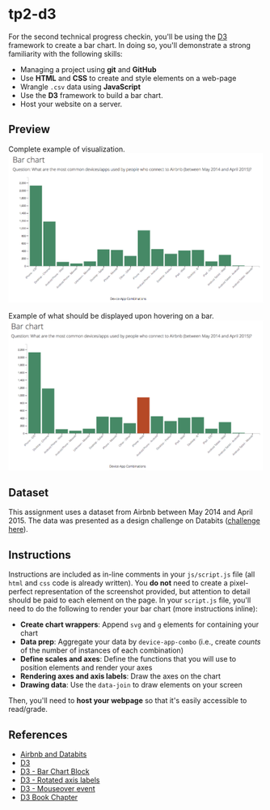 # tp2-d3

For the second technical progress checkin, you'll be using the [D3](https://d3js.org/) framework to create a bar chart. In doing so, you'll demonstrate a strong familiarity with the following skills:
- Managing a project using **git** and **GitHub**
- Use **HTML** and **CSS** to create and style elements on a web-page
- Wrangle `.csv` data using **JavaScript**
- Use the **D3** framework to build a bar chart.
- Host your website on a server.

## Preview
Complete example of visualization.
![Complete example](./imgs/complete-example.png)

Example of what should be displayed upon hovering on a bar.
![Hover example](./imgs/hover-example.png)

## Dataset
This assignment uses a dataset from Airbnb between May 2014 and April 2015. The data was presented as a design challenge on Databits ([challenge here](http://databits.io/challenges/airbnb-user-pathways-challenge)).

## Instructions
Instructions are included as in-line comments in your `js/script.js` file (all `html` and `css` code is already written). You **do not** need to create a pixel-perfect representation of the screenshot provided, but attention to detail should be paid to each element on the page. In your `script.js` file, you'll need to do the following to render your bar chart (more instructions inline):

- **Create chart wrappers**: Append `svg` and `g` elements for containing your chart
- **Data prep**: Aggregate your data by `device-app-combo` (i.e., create _counts_ of the number of instances of each combination)
- **Define scales and axes**: Define the functions that you will use to position elements and render your axes
- **Rendering axes and axis labels**: Draw the axes on the chart
- **Drawing data**: Use the `data-join` to draw elements on your screen

Then, you'll need to **host your webpage** so that it's easily accessible to read/grade. 

## References
- [Airbnb and Databits](http://databits.io/challenges/airbnb-user-pathways-challenge)
- [D3](https://d3js.org/)
- [D3 - Bar Chart Block](https://bl.ocks.org/mbostock/3885304)
- [D3 - Rotated axis labels](https://bl.ocks.org/mbostock/4403522)
- [D3 - Mouseover event](https://bl.ocks.org/mbostock/3902569)
- [D3 Book Chapter](https://info474-s17.github.io/book/introduction-to-d3-js.html)
